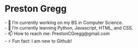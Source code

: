 

<!--
**prestongit/prestongit** is a ✨ _special_ ✨ repository because its `README.md` (this file) appears on your GitHub profile.

Here are some ideas to get you started:

- 🔭 I’m currently working on my BS in Computer Science.
- 🌱 I’m currently learning Python, Javascript, HTML, and CSS.
- 📫 How to reach me: PrestonCGregg@gmail.com
- ⚡ Fun fact: I am new to Github!
-->

<h1> Preston Gregg</h1>
<p>- 🔭 I’m currently working on my BS in Computer Science.<br>
- 🌱 I’m currently learning Python, Javascript, HTML, and CSS.<br>
- 📫 How to reach me: PrestonCGregg@gmail.com<br>
- ⚡ Fun fact: I am new to Github!</p>
